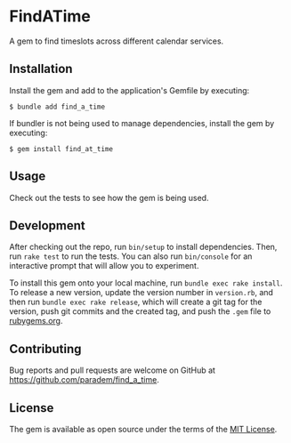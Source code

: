 # FindATime

A gem to find timeslots across different calendar services.

## Installation

Install the gem and add to the application's Gemfile by executing:

    $ bundle add find_a_time

If bundler is not being used to manage dependencies, install the gem by executing:

    $ gem install find_at_time

## Usage

Check out the tests to see how the gem is being used.

## Development

After checking out the repo, run `bin/setup` to install dependencies. Then, run
`rake test` to run the tests. You can also run `bin/console` for an interactive
prompt that will allow you to experiment.

To install this gem onto your local machine, run `bundle exec rake install`. To
release a new version, update the version number in `version.rb`, and then run
`bundle exec rake release`, which will create a git tag for the version, push
git commits and the created tag, and push the `.gem` file to
[rubygems.org](https://rubygems.org).

## Contributing

Bug reports and pull requests are welcome on GitHub at https://github.com/paradem/find_a_time.

## License

The gem is available as open source under the terms of the [MIT License](https://opensource.org/licenses/MIT).

